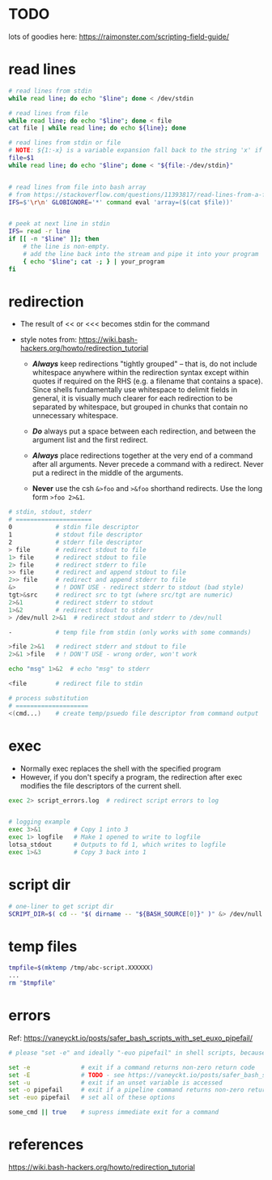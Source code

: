 
# TODO 
lots of goodies here:
https://raimonster.com/scripting-field-guide/

# read lines

```bash
# read lines from stdin
while read line; do echo "$line"; done < /dev/stdin

# read lines from file
while read line; do echo "$line"; done < file
cat file | while read line; do echo ${line}; done

# read lines from stdin or file
# NOTE: ${1:-x} is a variable expansion fall back to the string 'x' if $1 is  otherwise empty (or unset?).
file=$1                  
while read line; do echo "$line"; done < "${file:-/dev/stdin}"


# read lines from file into bash array
# from https://stackoverflow.com/questions/11393817/read-lines-from-a-file-into-a-bash-array
IFS=$'\r\n' GLOBIGNORE='*' command eval 'array=($(cat $file))'


# peek at next line in stdin
IFS= read -r line
if [[ -n "$line" ]]; then
    # the line is non-empty.
    # add the line back into the stream and pipe it into your program
    { echo "$line"; cat -; } | your_program
fi
```

# redirection

- The result of << or <<< becomes stdin for the command
- style notes from: https://wiki.bash-hackers.org/howto/redirection_tutorial

  - ***Always*** keep redirections "tightly grouped" – that is, do not include whitespace anywhere within the redirection syntax except within quotes if required on the RHS (e.g. a filename that contains a space). Since shells fundamentally use whitespace to delimit fields in general, it is visually much clearer for each redirection to be separated by whitespace, but grouped in chunks that contain no unnecessary whitespace.

  - ***Do*** always put a space between each redirection, and between the argument list and the first redirect.

  - ***Always*** place redirections together at the very end of a command after all arguments. Never precede a command with a redirect. Never put a redirect in the middle of the arguments.

  - **Never** use the csh `&>foo` and `>&foo` shorthand redirects. Use the long form `>foo 2>&1`.

```bash
# stdin, stdout, stderr
# =====================
0            # stdin file descriptor
1            # stdout file descriptor
2            # stderr file descriptor
> file       # redirect stdout to file
1> file      # redirect stdout to file
2> file      # redirect stderr to file
>> file      # redirect and append stdout to file
2>> file     # redirect and append stderr to file
&>           # ! DONT USE - redirect stderr to stdout (bad style)
tgt>&src     # redirect src to tgt (where src/tgt are numeric)
2>&1         # redirect stderr to stdout
1>&2         # redirect stdout to stderr
> /dev/null 2>&1  # redirect stdout and stderr to /dev/null

-            # temp file from stdin (only works with some commands)

>file 2>&1   # redirect stderr and stdout to file
2>&1 >file   # ! DON'T USE - wrong order, won't work

echo "msg" 1>&2  # echo "msg" to stderr

<file        # redirect file to stdin

# process substitution
# ====================
<(cmd...)    # create temp/psuedo file descriptor from command output

```

# exec

- Normally exec replaces the shell with the specified program
- However, if you don't specify a program, the redirection after exec modifies the file descriptors of the current shell.

```bash
exec 2> script_errors.log  # redirect script errors to log


# logging example
exec 3>&1         # Copy 1 into 3
exec 1> logfile   # Make 1 opened to write to logfile
lotsa_stdout      # Outputs to fd 1, which writes to logfile
exec 1>&3         # Copy 3 back into 1
```



# script dir

```bash
# one-liner to get script dir
SCRIPT_DIR=$( cd -- "$( dirname -- "${BASH_SOURCE[0]}" )" &> /dev/null && pwd )

```



# temp files

```bash
tmpfile=$(mktemp /tmp/abc-script.XXXXXX)
...
rm "$tmpfile"
```

# errors

Ref: https://vaneyckt.io/posts/safer_bash_scripts_with_set_euxo_pipefail/

```bash
# please "set -e" and ideally "-euo pipefail" in shell scripts, because encountering an error and defaulting to "this is fine" is not good for many scripts

set -e              # exit if a command returns non-zero return code
set -E              # TODO - see https://vaneyckt.io/posts/safer_bash_scripts_with_set_euxo_pipefail/
set -u              # exit if an unset variable is accessed
set -o pipefail     # exit if a pipeline command returns non-zero return code
set -euo pipefail   # set all of these options

some_cmd || true    # supress immediate exit for a command 

```

# references

https://wiki.bash-hackers.org/howto/redirection_tutorial
